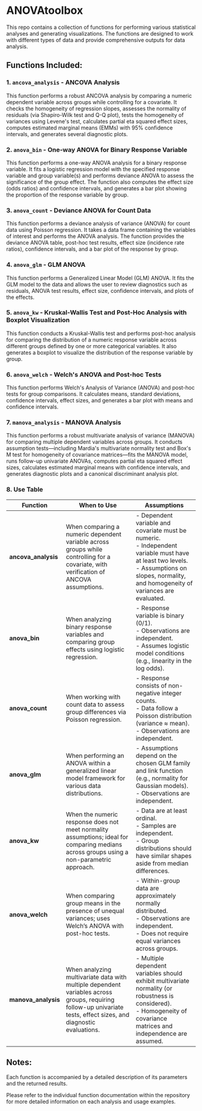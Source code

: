 # ANOVAtoolbox
This repo contains a collection of functions for performing various statistical analyses and generating visualizations. The functions are designed to work with different types of data and provide comprehensive outputs for data analysis.

## Functions Included:
### 1. `ancova_analysis` - ANCOVA Analysis
This function performs a robust ANCOVA analysis by comparing a numeric dependent variable across groups while controlling for a covariate. It checks the homogeneity of regression slopes, assesses the normality of residuals (via Shapiro-Wilk test and Q-Q plot), tests the homogeneity of variances using Levene's test, calculates partial eta squared effect sizes, computes estimated marginal means (EMMs) with 95% confidence intervals, and generates several diagnostic plots.

### 2. `anova_bin` - One-way ANOVA for Binary Response Variable
This function performs a one-way ANOVA analysis for a binary response variable. It fits a logistic regression model with the specified response variable and group variable(s) and performs deviance ANOVA to assess the significance of the group effect. The function also computes the effect size (odds ratios) and confidence intervals, and generates a bar plot showing the proportion of the response variable by group.

### 3. `anova_count` - Deviance ANOVA for Count Data
This function performs a deviance analysis of variance (ANOVA) for count data using Poisson regression. It takes a data frame containing the variables of interest and performs the ANOVA analysis. The function provides the deviance ANOVA table, post-hoc test results, effect size (incidence rate ratios), confidence intervals, and a bar plot of the response by group.

### 4. `anova_glm` - GLM ANOVA
This function performs a Generalized Linear Model (GLM) ANOVA. It fits the GLM model to the data and allows the user to review diagnostics such as residuals, ANOVA test results, effect size, confidence intervals, and plots of the effects.

### 5. `anova_kw` - Kruskal-Wallis Test and Post-Hoc Analysis with Boxplot Visualization
This function conducts a Kruskal-Wallis test and performs post-hoc analysis for comparing the distribution of a numeric response variable across different groups defined by one or more categorical variables. It also generates a boxplot to visualize the distribution of the response variable by group.

### 6. `anova_welch` - Welch's ANOVA and Post-hoc Tests
This function performs Welch's Analysis of Variance (ANOVA) and post-hoc tests for group comparisons. It calculates means, standard deviations, confidence intervals, effect sizes, and generates a bar plot with means and confidence intervals.

### 7. `manova_analysis` - MANOVA Analysis
This function performs a robust multivariate analysis of variance (MANOVA) for comparing multiple dependent variables across groups. It conducts assumption tests—including Mardia's multivariate normality test and Box's M test for homogeneity of covariance matrices—fits the MANOVA model, runs follow-up univariate ANOVAs, computes partial eta squared effect sizes, calculates estimated marginal means with confidence intervals, and generates diagnostic plots and a canonical discriminant analysis plot.

### 8. Use Table

| Function            | When to Use                                                                                                                   | Assumptions                                                                                                                                         |
|---------------------|-------------------------------------------------------------------------------------------------------------------------------|-----------------------------------------------------------------------------------------------------------------------------------------------------|
| **ancova_analysis** | When comparing a numeric dependent variable across groups while controlling for a covariate, with verification of ANCOVA assumptions. | - Dependent variable and covariate must be numeric.<br>- Independent variable must have at least two levels.<br>- Assumptions on slopes, normality, and homogeneity of variances are evaluated. |
| **anova_bin**       | When analyzing binary response variables and comparing group effects using logistic regression.                                | - Response variable is binary (0/1).<br>- Observations are independent.<br>- Assumes logistic model conditions (e.g., linearity in the log odds). |
| **anova_count**     | When working with count data to assess group differences via Poisson regression.                                             | - Response consists of non-negative integer counts.<br>- Data follow a Poisson distribution (variance ≈ mean).<br>- Observations are independent. |
| **anova_glm**       | When performing an ANOVA within a generalized linear model framework for various data distributions.                         | - Assumptions depend on the chosen GLM family and link function (e.g., normality for Gaussian models).<br>- Observations are independent.         |
| **anova_kw**        | When the numeric response does not meet normality assumptions; ideal for comparing medians across groups using a non-parametric approach. | - Data are at least ordinal.<br>- Samples are independent.<br>- Group distributions should have similar shapes aside from median differences.    |
| **anova_welch**     | When comparing group means in the presence of unequal variances; uses Welch’s ANOVA with post-hoc tests.                        | - Within-group data are approximately normally distributed.<br>- Observations are independent.<br>- Does not require equal variances across groups. |
| **manova_analysis** | When analyzing multivariate data with multiple dependent variables across groups, requiring follow-up univariate tests, effect sizes, and diagnostic evaluations. | - Multiple dependent variables should exhibit multivariate normality (or robustness is considered).<br>- Homogeneity of covariance matrices and independence are assumed. |

## Notes:
Each function is accompanied by a detailed description of its parameters and the returned results.

Please refer to the individual function documentation within the repository for more detailed information on each analysis and usage examples.
